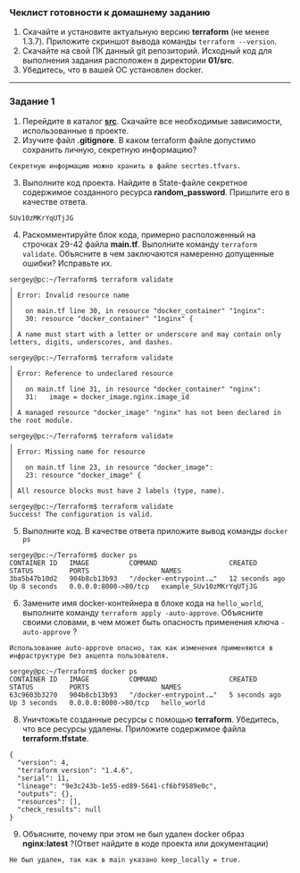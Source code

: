 ### Чеклист готовности к домашнему заданию

1. Скачайте и установите актуальную версию **terraform** (не менее 1.3.7). Приложите скриншот вывода команды ```terraform --version```.
2. Скачайте на свой ПК данный git репозиторий. Исходный код для выполнения задания расположен в директории **01/src**.
3. Убедитесь, что в вашей ОС установлен docker.



------

### Задание 1

1. Перейдите в каталог [**src**](https://github.com/netology-code/ter-homeworks/tree/main/01/src). Скачайте все необходимые зависимости, использованные в проекте. 
2. Изучите файл **.gitignore**. В каком terraform файле допустимо сохранить личную, секретную информацию?

```
Секретную информацию можно хранить в файле secrtes.tfvars.
```

3. Выполните код проекта. Найдите  в State-файле секретное содержимое созданного ресурса **random_password**. Пришлите его в качестве ответа.

```
SUv10zMKrYqUTjJG
```

4. Раскомментируйте блок кода, примерно расположенный на строчках 29-42 файла **main.tf**.
Выполните команду ```terraform validate```. Объясните в чем заключаются намеренно допущенные ошибки? Исправьте их.

```
sergey@pc:~/Terraform$ terraform validate
╷
│ Error: Invalid resource name
│ 
│   on main.tf line 30, in resource "docker_container" "1nginx":
│   30: resource "docker_container" "1nginx" {
│ 
│ A name must start with a letter or underscore and may contain only letters, digits, underscores, and dashes.

sergey@pc:~/Terraform$ terraform validate
╷
│ Error: Reference to undeclared resource
│ 
│   on main.tf line 31, in resource "docker_container" "nginx":
│   31:   image = docker_image.nginx.image_id
│ 
│ A managed resource "docker_image" "nginx" has not been declared in the root module.

sergey@pc:~/Terraform$ terraform validate
╷
│ Error: Missing name for resource
│ 
│   on main.tf line 23, in resource "docker_image":
│   23: resource "docker_image" {
│ 
│ All resource blocks must have 2 labels (type, name).
╵
sergey@pc:~/Terraform$ terraform validate
Success! The configuration is valid.
```

5. Выполните код. В качестве ответа приложите вывод команды ```docker ps```

```
sergey@pc:~/Terraform$ docker ps
CONTAINER ID   IMAGE          COMMAND                  CREATED          STATUS         PORTS                  NAMES
3ba5b47b10d2   904b8cb13b93   "/docker-entrypoint.…"   12 seconds ago   Up 8 seconds   0.0.0.0:8000->80/tcp   example_SUv10zMKrYqUTjJG
```

6. Замените имя docker-контейнера в блоке кода на ```hello_world```, выполните команду ```terraform apply -auto-approve```.
Объясните своими словами, в чем может быть опасность применения ключа  ```-auto-approve``` ?

```
Использование auto-approve опасно, так как изменения применяются в инфраструктуре без акцепта пользователя.

sergey@pc:~/Terraform$ docker ps
CONTAINER ID   IMAGE          COMMAND                  CREATED         STATUS         PORTS                  NAMES
63c9603b3270   904b8cb13b93   "/docker-entrypoint.…"   5 seconds ago   Up 3 seconds   0.0.0.0:8000->80/tcp   hello_world

```

8. Уничтожьте созданные ресурсы с помощью **terraform**. Убедитесь, что все ресурсы удалены. Приложите содержимое файла **terraform.tfstate**.

```
{
  "version": 4,
  "terraform_version": "1.4.6",
  "serial": 11,
  "lineage": "9e3c243b-1e55-ed89-5641-cf6bf9589e0c",
  "outputs": {},
  "resources": [],
  "check_results": null
}
```

9. Объясните, почему при этом не был удален docker образ **nginx:latest** ?(Ответ найдите в коде проекта или документации)

```
Не был удален, так как в main указано keep_locally = true.
```
